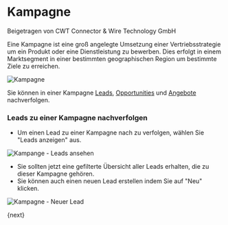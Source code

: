 # Kampagne
<span class="text-muted contributed-by">Beigetragen von CWT Connector & Wire Technology GmbH</span>

Eine Kampagne ist eine groß angelegte Umsetzung einer Vertriebsstrategie um ein Produkt oder eine Dienstleistung zu bewerben. Dies erfolgt in einem Marktsegment in einer bestimmten geographischen Region um bestimmte Ziele zu erreichen.

<img class="screenshot" alt="Kampagne" src="{{docs_base_url}}/assets/img/crm/campaign.png">

Sie können in einer Kampagne [Leads]({{docs_base_url}}/user/manual/de/CRM/lead.html), [Opportunities]({{docs_base_url}}/user/manual/de/CRM/opportunity.html) und [Angebote]({{docs_base_url}}/user/manual/de/selling/quotation.html) nachverfolgen.

### Leads zu einer Kampagne nachverfolgen

* Um einen Lead zu einer Kampagne nach zu verfolgen, wählen Sie "Leads anzeigen" aus.

<img class="screenshot" alt="Kampange - Leads ansehen" src="{{docs_base_url}}/assets/img/crm/campaign-view-leads.png">

* Sie sollten jetzt eine gefilterte Übersicht aller Leads erhalten, die zu dieser Kampagne gehören.
* Sie können auch einen neuen Lead erstellen indem Sie auf "Neu" klicken.

<img class="screenshot" alt="Kampagne - Neuer Lead" src="{{docs_base_url}}/assets/img/crm/campaign-new-lead.png">

{next}
